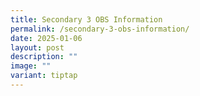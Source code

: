 ```yaml
---
title: Secondary 3 OBS Information
permalink: /secondary-3-obs-information/
date: 2025-01-06
layout: post
description: ""
image: ""
variant: tiptap
---
```

